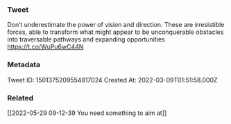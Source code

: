 ### Tweet
Don’t underestimate the power of vision and direction. These are irresistible forces, able to transform what might appear to be unconquerable obstacles into traversable pathways and expanding opportunities https://t.co/WuPu6wC44N

### Metadata
Tweet ID: 1501375209554817024
Created At: 2022-03-09T01:51:58.000Z

### Related
[[2022-05-29 09-12-39 You need something to aim at]]

